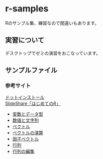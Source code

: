 # r-samples
Rのサンプル集、練習なので間違いもあります。

## 実習について
デスクトップでゼミの演習をおこなっています。

## サンプルファイル
### 参考サイト
[ドットインストール](http://dotinstall.com/lessons/basic_r)  
[SlideShare「はじめてのR」](http://www.slideshare.net/m884/japan-r-15432969)
- [変数とデータ型](sample/sample01.R)
- [数値と文字列](sample/sample02.R)
- [ベクトル](sample/sample03.R)
- [ベクトルの演算](sample/sample04.R)
- [因子ベクトル](sample/sample05.R)
- [行列](sample/sample06.R)
- [行列の編集](sample/sample07.R)